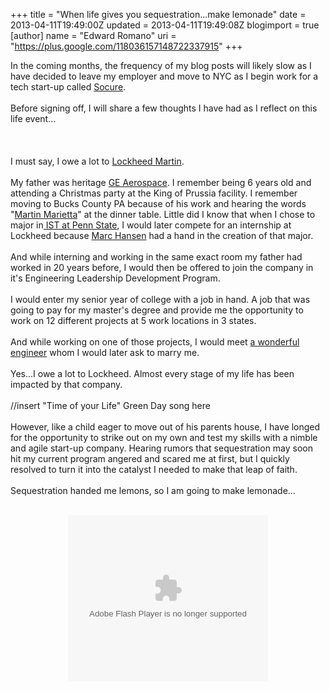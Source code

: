 +++
title = "When life gives you sequestration...make lemonade"
date = 2013-04-11T19:49:00Z
updated = 2013-04-11T19:49:08Z
blogimport = true 
[author]
	name = "Edward Romano"
	uri = "https://plus.google.com/118036157148722337915"
+++

In the coming months, the frequency of my blog posts will likely slow as I have decided to leave my employer and move to NYC as I begin work for a tech&nbsp;start-up called <a href="http://www.socure.com/">Socure</a>.<br /><br />Before signing off, I will share a few thoughts I have had as I reflect on this life event...<br /><br /><a name='more'></a><br /><br />I must say, I owe a lot to <a href="http://en.wikipedia.org/wiki/Lockheed_Martin">Lockheed Martin</a>.<br /><br />My father was heritage <a href="http://en.wikipedia.org/wiki/GE_Aerospace">GE Aerospace</a>. I remember being 6 years old and attending a Christmas party at the King of Prussia facility. I remember moving to Bucks County PA&nbsp;because of his work and hearing the words "<a href="http://en.wikipedia.org/wiki/Martin_Marietta">Martin Marietta</a>" at the dinner table. Little did I know that when I chose to major in<a href="http://ist.psu.edu/about"> IST at Penn State</a>, I would later compete for an internship at Lockheed because&nbsp;<a href="http://ist.psu.edu/directory/HansenM">Marc Hansen</a> had a hand in the creation of that major.<br /><br />And while interning and working in the same exact room my father had worked in 20 years before, I would then be offered to join the company in it's Engineering Leadership Development Program.<br /><br />I would enter my senior year of college with a job in hand. A job that was going to pay for my master's degree and provide me the opportunity to work on 12 different projects at 5 work locations in 3 states.<br /><br />And while working on one of those projects, I would meet <a href="http://cherryshoe.blogspot.com/">a wonderful engineer</a> whom I would later ask to marry me.<br /><br />Yes...I owe a lot to Lockheed. Almost every stage of my life has been impacted by that company.<br /><br />//insert "Time of your Life" Green Day song here<br /><br />However, like a child eager to move out of his parents house, I have longed for the opportunity to strike out on my own and test my skills with a nimble and agile&nbsp;start-up&nbsp;company. Hearing rumors that sequestration may soon hit my current program angered and scared me at first, but I quickly resolved to turn it into the catalyst I needed to make that leap of faith.<br /><br />Sequestration handed me lemons, so I am going to make lemonade...<br /><br /><div class="separator" style="clear: both; text-align: center;"><object class="BLOGGER-youtube-video" classid="clsid:D27CDB6E-AE6D-11cf-96B8-444553540000" codebase="http://download.macromedia.com/pub/shockwave/cabs/flash/swflash.cab#version=6,0,40,0" data-thumbnail-src="http://img.youtube.com/vi/NyLUU3O4zW8/0.jpg" height="266" width="320"><param name="movie" value="http://youtube.googleapis.com/v/NyLUU3O4zW8&source=uds" /><param name="bgcolor" value="#FFFFFF" /><param name="allowFullScreen" value="true" /><embed width="320" height="266"  src="http://youtube.googleapis.com/v/NyLUU3O4zW8&source=uds" type="application/x-shockwave-flash" allowfullscreen="true"></embed></object></div><br /><br />
